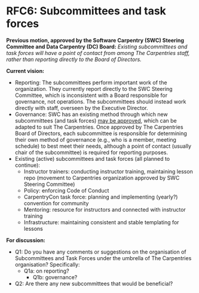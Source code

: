 # RFC6: Subcommittees and task forces

**Previous motion, approved by the Software Carpentry (SWC) Steering Committee and Data Carpentry (DC) Board:** 
*Existing subcommittees and task forces will have a point of contact from among The Carpentries staff, rather than 
reporting directly to the Board of Directors.* 

**Current vision:**
* Reporting: The subcommittees perform important work of the organization. They currently report directly to the 
SWC Steering Committee, which is inconsistent with a Board responsible for governance, not operations. The subcommittees 
should instead work directly with staff, overseen by the Executive Director.
* Governance: SWC has an existing method through which new subcommittees (and task forces) 
[may be approved](https://github.com/swcarpentry/board/blob/master/subcommittees/proposal_instructions.md), which can 
be adapted to suit The Carpentries. Once approved by The Carpentries Board of Directors, each subcommittee is responsible 
for determining their own method of governance (e.g., who is a member, meeting schedule) to best meet their needs, although 
a point of contact (usually chair of the subcommittee) is required for reporting purposes.
* Existing (active) subcommittees and task forces (all planned to continue): 
  * Instructor trainers: conducting instructor training, maintaining lesson repo (movement to Carpentries organization 
  approved by SWC Steering Committee)
  * Policy: enforcing Code of Conduct
  * CarpentryCon task force: planning and implementing (yearly?) convention for community
  * Mentoring: resource for instructors and connected with instructor training
  * Infrastructure: maintaining consistent and stable templating for lessons

**For discussion:**
* Q1: Do you have any comments or suggestions on the organisation of Subcommittees and Task Forces under the umbrella of 
The Carpentries organisation? Specifically:
  * Q1a: on reporting?
	* Q1b: governance?
* Q2:  Are there any new subcommittees that would be beneficial?  
